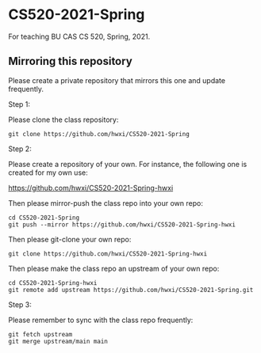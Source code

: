 # CS520-2021-Spring

For teaching BU CAS CS 520, Spring, 2021.

## Mirroring this repository

Please create a private repository that mirrors this one and update
frequently.

Step 1:

Please clone the class repository:

```
git clone https://github.com/hwxi/CS520-2021-Spring
```

Step 2:

Please create a repository of your own.
For instance, the following one is created
for my own use:

https://github.com/hwxi/CS520-2021-Spring-hwxi

Then please mirror-push the class repo into your own repo:

```
cd CS520-2021-Spring
git push --mirror https://github.com/hwxi/CS520-2021-Spring-hwxi
```

Then please git-clone your own repo:

```
git clone https://github.com/hwxi/CS520-2021-Spring-hwxi
```

Then please make the class repo an upstream of your own repo:

```
cd CS520-2021-Spring-hwxi
git remote add upstream https://github.com/hwxi/CS520-2021-Spring.git
```

Step 3:

Please remember to sync with the class repo frequently:

```
git fetch upstream
git merge upstream/main main
```

